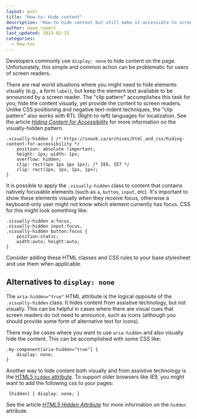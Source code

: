 ```yaml
---
layout: post
title: "How-to: Hide content"
description: "How-to hide content but still make it accessible to screen readers."
author: dave_rupert
last_updated: 2013-02-15
categories:
  - How-tos
---
```


Developers commonly use `display: none` to hide content on the page. Unfortunately, this simple and common action can be problematic for users of screen readers.

There are real world situations where you might need to hide elements visually (e.g., a form `label`), but keep the element text available to be announced by a screen reader. The "clip pattern" accomplishes this task for you; hide the content visually, yet provide the content to screen readers. Unlike CSS positioning and negative text-indent techniques, the "clip pattern" also works with RTL (Right-to-left) languages for localization. See the article *[Hiding Content for Accessibility](https://snook.ca/archives/html_and_css/hiding-content-for-accessibility)* for more information on the visually-hidden pattern.

    .visually-hidden { /* https://snook.ca/archives/html_and_css/hiding-content-for-accessibility */
        position: absolute !important;
        height: 1px; width: 1px;
        overflow: hidden;
        clip: rect(1px 1px 1px 1px); /* IE6, IE7 */
        clip: rect(1px, 1px, 1px, 1px);
    }

It is possible to apply the `.visually-hidden` class to content that contains natively focusable elements (such as `a`, `button`, `input`, etc). It's important to show these elements visually when they receive focus, otherwise a keyboard-only user might not know which element currently has focus. CSS for this might look something like:

    .visually-hidden a:focus,
    .visually-hidden input:focus,
    .visually-hidden button:focus {
        position:static;
        width:auto; height:auto;
    }

Consider adding these HTML classes and CSS rules to your base stylesheet and use them when applicable.

## Alternatives to `display: none`

The `aria-hidden="true"` HTML attribute is the logical opposite of the `.visually-hidden` class. It hides content from assistive technology, but not visually. This can be helpful in cases where there are visual cues that screen readers do not need to announce, such as icons (although you should provide some form of alternative text for icons).

There may be cases where you want to use `aria-hidden` and also visually hide the content. This can be accomplished with some CSS like:

    .my-component[aria-hidden="true"] {
        display: none;
    }

 Another way to hide content both visually and from assistive technology is the [HTML5 `hidden` attribute](https://html.spec.whatwg.org/multipage/interaction.html#the-hidden-attribute). To support older browsers like IE9, you might want to add the following css to your pages:

     [hidden] { display: none; }

See the article *[HTML5 Hidden Attribute](https://davidwalsh.name/html5-hidden)* for more information on the `hidden` attribute.


